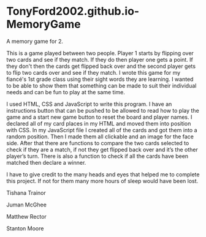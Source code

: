 # TonyFord2002.github.io-MemoryGame
A memory game for 2. 

This is a game played between two people. Player 1 starts by flipping over two cards and see if they match. If they do then player one gets a point. If they don't then the cards get flipped back over and the second player gets to flip two cards over and see if they match. I wrote this game for my fiancé's 1st grade class using their sight words they are learning. I wanted to be able to show them that something can be made to suit their individual needs and can be fun to play at the same time. 

I used HTML, CSS and JavaScript to write this program. I have an instructions button that can be pushed to be allowed to read how to play the game and a start new game button to reset the board and player names. I declared all of my card places in my HTML and moved them into position with CSS. In my JavaScript file I created all of the cards and got them into a random position. Then I made them all clickable and an image for the face side. After that there are functions to compare the two cards selected to check if they are a match, if not they get flipped back over and it’s the other player’s turn. There is also a function to check if all the cards have been matched then declare a winner. 

I have to give credit to the many heads and eyes that helped me to complete this project. If not for them many more hours of sleep would have been lost. 

Tishana Trainor 

Juman McGhee 

Matthew Rector 

Stanton Moore 